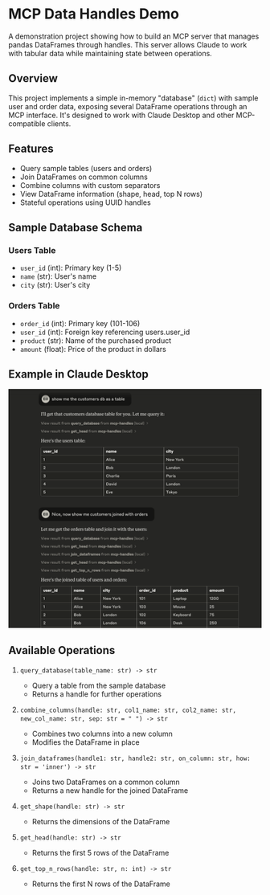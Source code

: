 # MCP Data Handles Demo

A demonstration project showing how to build an MCP server that manages pandas DataFrames through handles. This server allows Claude to work with tabular data while maintaining state between operations.

## Overview

This project implements a simple in-memory "database" (`dict`) with sample user and order data, exposing several DataFrame operations through an MCP interface. It's designed to work with Claude Desktop and other MCP-compatible clients.

## Features

- Query sample tables (users and orders)
- Join DataFrames on common columns
- Combine columns with custom separators
- View DataFrame information (shape, head, top N rows)
- Stateful operations using UUID handles

## Sample Database Schema

### Users Table
- `user_id` (int): Primary key (1-5)
- `name` (str): User's name
- `city` (str): User's city

### Orders Table
- `order_id` (int): Primary key (101-106)
- `user_id` (int): Foreign key referencing users.user_id
- `product` (str): Name of the purchased product
- `amount` (float): Price of the product in dollars

## Example in Claude Desktop

![Claude Calling Handles](./img/claude-calls-mcp-handles.png)

## Available Operations

1. `query_database(table_name: str) -> str`
   - Query a table from the sample database
   - Returns a handle for further operations

2. `combine_columns(handle: str, col1_name: str, col2_name: str, new_col_name: str, sep: str = " ") -> str`
   - Combines two columns into a new column
   - Modifies the DataFrame in place

3. `join_dataframes(handle1: str, handle2: str, on_column: str, how: str = 'inner') -> str`
   - Joins two DataFrames on a common column
   - Returns a new handle for the joined DataFrame

4. `get_shape(handle: str) -> str`
   - Returns the dimensions of the DataFrame

5. `get_head(handle: str) -> str`
   - Returns the first 5 rows of the DataFrame

6. `get_top_n_rows(handle: str, n: int) -> str`
   - Returns the first N rows of the DataFrame

